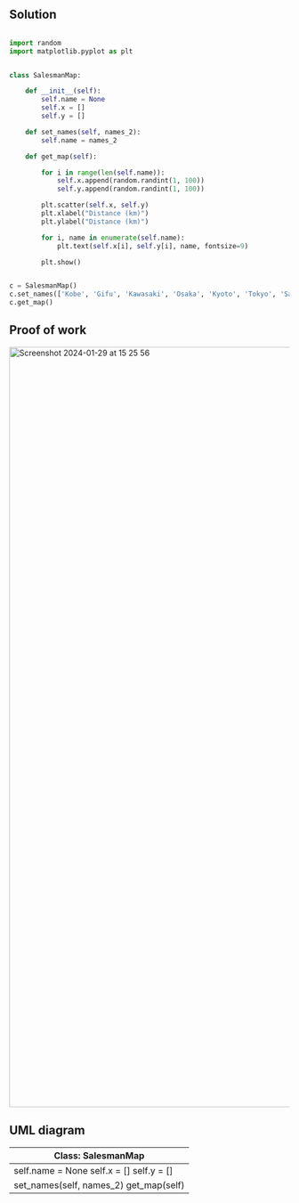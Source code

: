 ## Solution ##


```.py

import random
import matplotlib.pyplot as plt


class SalesmanMap:

    def __init__(self):
        self.name = None
        self.x = []
        self.y = []

    def set_names(self, names_2):
        self.name = names_2

    def get_map(self):

        for i in range(len(self.name)):
            self.x.append(random.randint(1, 100))
            self.y.append(random.randint(1, 100))

        plt.scatter(self.x, self.y)
        plt.xlabel("Distance (km)")
        plt.ylabel("Distance (km)")

        for i, name in enumerate(self.name):
            plt.text(self.x[i], self.y[i], name, fontsize=9)

        plt.show()


c = SalesmanMap()
c.set_names(['Kobe', 'Gifu', 'Kawasaki', 'Osaka', 'Kyoto', 'Tokyo', 'Sapporo', 'Chiba', 'Karuizawa', 'Nagano'])
c.get_map()


```


## Proof of work ##

<img width="1366" alt="Screenshot 2024-01-29 at 15 25 56" src="https://github.com/yuxuantaoisak/unit_3/assets/144768397/0ddb0ded-72b8-42c0-a97e-f4a448ecc56c">



## UML diagram ##

| Class: SalesmanMap                       |
|------------------------------------------|
| self.name = None self.x = [] self.y = [] |
| set_names(self, names_2) get_map(self)   |
